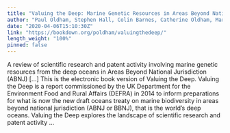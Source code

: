 ```yaml
---
title: "Valuing the Deep: Marine Genetic Resources in Areas Beyond National Jurisdiction"
author: "Paul Oldham, Stephen Hall, Colin Barnes, Catherine Oldham, Mark Cutter, Natasha Burns, Leonie Kindness"
date: "2020-04-06T15:10:30Z"
link: "https://bookdown.org/poldham/valuingthedeep/"
length_weight: "100%"
pinned: false
---
```


A review of scientific research and patent activity involving marine genetic resources from the deep oceans in Areas Beyond National Jurisdiction (ABNJ) [...] This is the electronic book version of Valuing the Deep. Valuing the Deep is a report commissioned by the UK Department for the Environment Food and Rural Affairs (DEFRA) in 2014 to inform preparations for what is now the new draft oceans treaty on marine biodiversity in areas beyond national jurisdiction (ABNJ or BBNJ), that is the world’s deep oceans. Valuing the Deep explores the landscape of scientific research and patent activity ...
